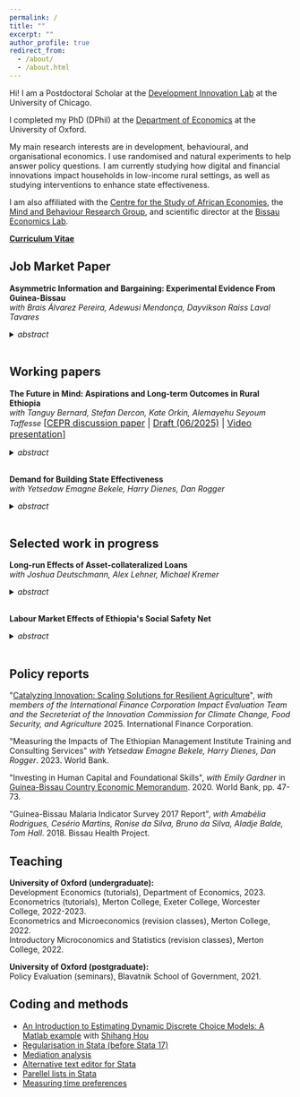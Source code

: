 ```yaml
---
permalink: /
title: ""
excerpt: ""
author_profile: true
redirect_from: 
  - /about/
  - /about.html
---
```

Hi! I am a Postdoctoral Scholar at the [Development Innovation Lab](https://bfi.uchicago.edu/development-innovation-lab/) at the University of Chicago.

I completed my PhD (DPhil) at the [Department of Economics](https://www.economics.ox.ac.uk/) at the University of Oxford.

My main research interests are in development, behavioural, and organisational economics. I use randomised and natural experiments to help answer policy questions. I am currently studying how digital and financial innovations impact households in low-income rural settings, as well as studying interventions to enhance state effectiveness.

I am also affiliated with the [Centre for the Study of African Economies](https://www.csae.ox.ac.uk/), the [Mind and Behaviour Research Group](https://mbrg.bsg.ox.ac.uk/), and scientific director at the [Bissau Economics Lab](https://www.bissaueconomicslab.com/).

[**Curriculum Vitae**](https://gschinaia.github.io/files/gschinaia_cv.pdf)


## Job Market Paper 

<b>Asymmetric Information and Bargaining: Experimental Evidence From Guinea-Bissau</b><br>
  <i>with Brais Álvarez Pereira, Adewusi Mendonça, Dayvikson Raiss Laval Tavares</i>
<details>
  <summary> <i>abstract</i></summary>
  <p> We study how reducing asymmetric information affects market outcomes using a nationwide cluster-randomised trial with cashew producers across 290 villages in Guinea-Bissau. Treated producers received weekly digital updates with market news, farmgate prices, and sales guidance over two trading seasons. Access to this information increased sale prices and encouraged producers to spread sales across multiple transactions. We find evidence of increased bargaining power among treated producers and between-village spillovers, likely transmitted via itinerant buyers that interacted with treated producers. Our results show that low-cost digital market information systems can increase price pass-through to producers in export-oriented commodity markets.   </p>
<a href="https://www.socialscienceregistry.org/trials/4740">Pre-analysis plan</a>; Draft available upon request.
</details>
<br>

## Working papers
<b>The Future in Mind: Aspirations and Long-term Outcomes in Rural Ethiopia</b><br>
  <i>with Tanguy Bernard, Stefan Dercon, Kate Orkin, Alemayehu Seyoum Taffesse</i>
<font size= "3">[<a href="https://cepr.org/publications/dp18492">CEPR discussion paper</a> | <a href="https://gschinaia.github.io/files/papers/20250625_BDOST.pdf"> Draft (06/2025)</a> | <a href="https://www.youtube.com/watch?v=9kCeLVL29Ck">Video presentation</a>]</font>
<details> <summary><i>abstract</i></summary> 
  <p> Aspirations may condition the future-oriented choices of individuals and thus may play a role in the persistence of poverty or the effort to break out of it. We run a randomised control trial in remote, rural Ethiopia to explore this and evaluate an intervention which aims to change how poor people perceive their future opportunities, alter their aspirations and, through that, modify their investment decisions. A treatment group was shown video documentaries featuring individuals from similar communities who escaped poverty through their own efforts and serve as relatable role models. Five years after the screening took place, the treated households had increased future-oriented investments in agriculture, children's education and assets. The results can be explained by an increase in aspirations in terms of lifetime goals. Overall, this research uniquely provides evidence that a light-touch behavioural intervention can have persistent economic impacts on a poor population.</p>
</details>  <br>

<b>Demand for Building State Effectiveness</b><br> <i>with Yetsedaw Emagne Bekele, Harry Dienes, Dan Rogger</i>
<details> <summary><i>abstract</i></summary> 
  <p> Investments in public sector workers’ human capital can generate social returns by improving service delivery and state effectiveness. Yet it is unclear whether public workers internalise these broader benefits when making investment decisions. We elicit willingness-to-pay (WTP) for professional development from Ethiopian public servants and embed randomized interventions targeting perceived returns. Baseline WTP is positive but well below implementation costs. Explicitly emphasising private benefits modestly raises demand, more so than highlighting societal returns. Implicitly increasing the salience of a supportive managerial environment substantially increases WTP, underscoring the role of perceived organisational norms in public service investment decisions.</p> <a href="https://www.socialscienceregistry.org/trials/12407">Pre-analysis plan</a> 
 Draft available upon request. </details> <br> 

## Selected work in progress 

  <b>Long-run Effects of Asset-collateralized Loans</b><br> 
   <i>with Joshua Deutschmann, Alex Lehner, Michael Kremer</i>
<details> <summary> <i>abstract</i>  </summary> 
  <p> We study the long-run impacts of a temporary expansion in access to water-tank financing for dairy farmers in Kenya. In 2012, farmers were randomly offered a loan with less-restrictive borrowing conditions, enabling treated farmers to acquire water tanks up to seven years earlier than farmers in the control group. By 2023, control households caught up to treated farmers and owned a similar number of tanks. We also document spillovers in technology adoption among neighbors and along milk transporter routes. Control farmers with more treated farmers nearby or sharing a milk transporter with more treated farmers were more likely to adopt water tanks early and have persistently greater water storage in 2023 than other control farmers. Treated farmers sold 10 percent more milk on average between 2013 and 2022 and were less likely to exit cooperative sales. They had  higher savings balances, reduced reliance on credit for school fees, and greater investment in girls’ education, with treated girls attending school 10 percent more days per week. </p> Draft available upon request.
</details> <br>

<b>Labour Market Effects of Ethiopia's Social Safety Net</b>
<details> <summary><i>abstract</i></summary>
  <p>  This  paper assesses how a large transfer programme combining public works and unconditional transfers to food-insecure households in rural Ethiopia affects local labour markets. Using  repeated cross-sections of the National Labour Force Survey, I show that the programme did not change employment rates or wages in this rural economy. Instead, I find that workers shifted from agricultural to non-agricultural self-employment. I complement this analysis using  data from the Ethiopian Socio-Economic surveys and find similar results.  These results are at odds with previous work due to the thinness of rural wage markets in Ethiopia.</p>
Draft available upon request.
</details>
<br>

## Policy reports

"[Catalyzing Innovation: Scaling Solutions for Resilient Agriculture](https://www.ifc.org/en/insights-reports/2025/catalyzing-and-scaling-innovations-for-resilient-agriculture)",
 _with members of the International Finance Corporation Impact Evaluation Team and the Secreteriat of the Innovation Commission for Climate Change, Food Security, and Agriculture_ 2025. International Finance Corporation.

"Measuring the Impacts of The Ethiopian Management Institute Training and Consulting Services"
_with Yetsedaw Emagne Bekele, Harry Dienes, Dan Rogger_. 2023. World Bank.

"Investing in Human Capital and Foundational Skills", _with Emily Gardner_ in [Guinea-Bissau  Country  Economic Memorandum](https://documents.worldbank.org/en/publication/documents-reports/documentdetail/473261604385132681/guinea-bissau-country-economic-memorandum-escaping-the-low-growth-trap). 2020. World Bank, pp. 47-73. 

"Guinea-Bissau Malaria Indicator Survey 2017 Report", _with Amabélia Rodrigues, Cesério Martins, Ronise da Silva, Bruno da Silva, Aladje Balde, Tom Hall_. 2018. Bissau Health Project.

## Teaching
<p>
<b>University of Oxford (undergraduate):</b><br>
Development Economics (tutorials), Department of Economics, 2023.<br>
Econometrics (tutorials), Merton College, Exeter College, Worcester College, 2022-2023.<br>
Econometrics and Microeconomics (revision classes), Merton College, 2022.<br>
Introductory Microconomics and Statistics (revision classes), Merton College, 2022.<br>
</p>
<p>
<b>University of Oxford (postgraduate):</b><br>
Policy Evaluation (seminars), Blavatnik School of Government, 2021.</p>
  
## Coding and methods

* [An Introduction to Estimating Dynamic Discrete Choice Models: A Matlab example](https://github.com/shihangh/ddc_rust) with [Shihang Hou](https://www.shihanghou.com/home)
* [Regularisation in Stata (before Stata 17)](https://www.csae.ox.ac.uk/files/coderscornerttweek7fmpdf) 
* [Mediation analysis](https://www.csae.ox.ac.uk/files/coderscornerht20week6fmpdf)
* [Alternative text editor for Stata](https://www.csae.ox.ac.uk/files/coderscornerht20week1fm0pdf)
* [Parellel lists in Stata](https://www.csae.ox.ac.uk/files/coderscornerweek4fmpdf)
* [Measuring time preferences](https://mbrg.bsg.ox.ac.uk/method/measuring-time-preferences-using-behavioural-tasks-monetary-rewards)

<!-- * [A new market information system for cashew producers in Guinea-Bissau](https://pedl.cepr.org/sites/default/files/C19%206750%20PereiraSchaberSchinaia_new.pdf) -->


